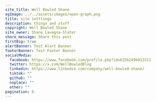 ```yaml
---
site_title: Well Bowled Shane
ogImage: ../../assets/images/open-graph.png
title: site setttings
description: things and stuff
copyright: Well Bowled Shane
site_owner: Shane Lavagna-Slater
share_message: Share this post
firstBig: true
alertBanner: Test Alert Banner
footerBanner: Test Footer Banner
socialMedia:
  facebook: https://www.facebook.com/profile.php?id=61562496013311
  twitter: https://x.com/WellBowledBlog
  linkedin: https://www.linkedin.com/company/well-bowled-shane/
  tiktok: ""
  github: ""
  noplace: ""
  other: ""
pagination: 6
---
```

